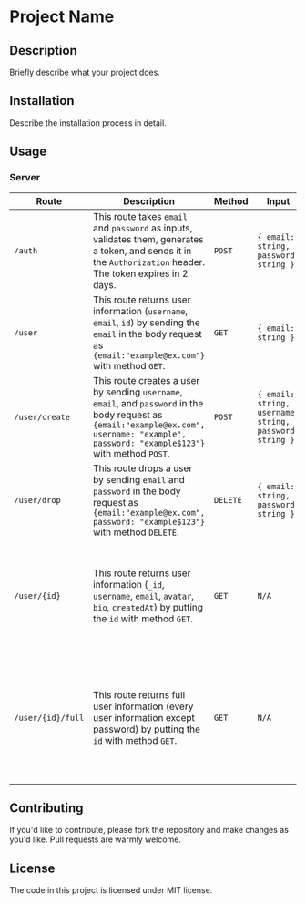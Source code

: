 # Project Name

## Description

Briefly describe what your project does.

## Installation

Describe the installation process in detail.

## Usage

### Server

| Route | Description | Method | Input | Output |
|-------|-------------|--------|-------|--------|
| `/auth` | This route takes `email` and `password` as inputs, validates them, generates a token, and sends it in the `Authorization` header. The token expires in 2 days. | `POST` | `{ email: string, password: string }` | `{ token: string }` |
| `/user` | This route returns user information (`username`, `email`, `id`) by sending the `email` in the body request as `{email:"example@ex.com"}` with method `GET`. | `GET` | `{ email: string }` | `{ _id: string, username: string, email: string, id: string }` |
| `/user/create` | This route creates a user by sending `username`, `email`, and `password` in the body request as `{email:"example@ex.com", username: "example", password: "example$123"}` with method `POST`. | `POST` | `{ email: string, username: string, password: string }` | `{ _id: string, username: string, email: string }` |
| `/user/drop` | This route drops a user by sending `email` and `password` in the body request as `{email:"example@ex.com", password: "example$123"}` with method `DELETE`. | `DELETE` | `{ email: string, password: string }` | `{ message: string }` |
| `/user/{id}` | This route returns user information (`_id`, `username`, `email`, `avatar`, `bio`, `createdAt`) by putting the `id` with method `GET`. | `GET` | `N/A` | `{ _id: string, username: string, email: string, avatar: string, bio: string, createdAt: Date }` |
| `/user/{id}/full` | This route returns full user information (every user information except password) by putting the `id` with method `GET`. | `GET` | `N/A` | `{ _id: string, username: string, email: string, avatar: string, bio: string, createdAt: Date, store: [] }` |

## Contributing

If you'd like to contribute, please fork the repository and make changes as you'd like. Pull requests are warmly welcome.

## License

The code in this project is licensed under MIT license.
